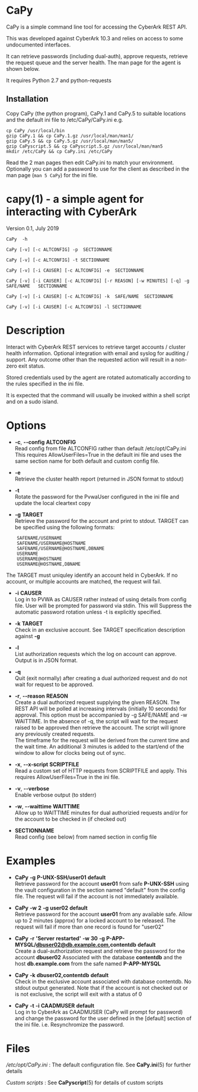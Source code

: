 # CaPy #

CaPy is a simple command line tool for accessing the CyberArk REST API.

This was developed against CyberArk 10.3 and relies on access to some
undocumented interfaces.

It can retrieve passwords (including dual-auth), approve requests, 
retrieve the request queue and the server health. The man page for
the agent is shown below.

It requires Python 2.7 and python-requests

## Installation ##
Copy CaPy (the python program), CaPy.1 and CaPy.5 to suitable locations
and the default ini file to /etc/CaPy/CaPy.ini
e.g. 

    cp CaPy /usr/local/bin
    gzip CaPy.1 && cp CaPy.1.gz /usr/local/man/man1/
    gzip CaPy.5 && cp CaPy.5.gz /usr/local/man/man5/
    gzip CaPyscript.5 && cp CaPyscript.5.gz /usr/local/man/man5
    mkdir /etc/CaPy && cp CaPy.ini /etc/CaPy
   
Read the 2 man pages then edit CaPy.ini to match your environment.
Optionally you can add a password to use for the client as described
in the man page (`man 5 CaPy`) for the ini file.
 
# capy(1) - a simple agent for interacting with CyberArk

Version 0.1, July 2019

```
CaPy  -h

CaPy [-v] [-c ALTCONFIG] -p  SECTIONNAME

CaPy [-v] [-c ALTCONFIG] -t SECTIONNAME

CaPy [-v] [-i CAUSER] [-c ALTCONFIG] -e  SECTIONNAME

CaPy [-v] [-i CAUSER] [-c ALTCONFIG] [-r REASON] [-w MINUTES] [-q] -g  SAFE/NAME   SECTIONNAME

CaPy [-v] [-i CAUSER] [-c ALTCONFIG] -k  SAFE/NAME  SECTIONNAME

CaPy [-v] [-i CAUSER] [-c ALTCONFIG] -l SECTIONNAME
```


# Description

Interact with CyberArk REST services to retrieve target accounts / cluster health information. Optional integration with email and syslog for auditing / support. 
Any outcome other than the requested action will result in a non-zero exit status.

Stored credentials used by the agent are rotated automatically according to the rules specified in the ini file.

It is expected that the command will usually be invoked within a shell script and on a sudo island. 


# Options



* **-c**, **--config** **ALTCONFIG**  
  Read config from file ALTCONFIG rather than default /etc/opt/CaPy.ini   
  This requires AllowUserFiles=True in the default ini file and uses the same section name for both default and custom config file.
  
* **-e**  
  Retrieve the cluster health report (returned in JSON format to stdout)
  
* **-t**  
  Rotate the password for the PvwaUser configured in the ini file and update the local cleartext copy
  
* **-g** **TARGET**  
  Retrieve the password for the account and print to stdout. TARGET can be specified using the following formats:  
```
    SAFENAME/USERNAME
    SAFENAME/USERNAME@HOSTNAME
    SAFENAME/USERNAME@HOSTNAME,DBNAME
    USERNAME
    USERNAME@HOSTNAME
    USERNAME@HOSTNAME,DBNAME
``` 

The TARGET must uniquley identify an account held in CyberArk. If no account, or multiple accounts are matched, the request will fail.

* **-i** **CAUSER**  
  Log in to PVWA as CAUSER rather instead of using details from config file. User will be prompted for password via stdin. This will
  Suppress the automatic password rotation unless -t is explicitly specified.
  
  
* **-k** **TARGET**  
  Check in an exclusive account. See TARGET specification description against **-g**
  
* **-l**  
  List authorization requests which the log on account can approve. Output is in JSON format.
  
* **-q**  
  Quit (exit normally) after creating a dual authorized request and do not wait for request to be approved.
  
* **-r**, **--reason** **REASON**  
  Create a dual authorized request supplying the given REASON. The REST API will be polled at increasing intervals (initially 10 seconds) for approval. This option must be accompanied by -g SAFE/NAME and -w WAITTIME. In the absence of -q, the script will wait  for the request raised to be approved then retrieve the account. The script will ignore any previously created requests.  
  The timeframe for the request will be derived from the current time and the wait time. An additional 3 minutes is added to the start/end of the window to allow for clocks being out of sync.
  
* **-x**, **--x-script** **SCRIPTFILE**  
  Read a custom set of HTTP requests from SCRIPTFILE and apply. This requires AllowUserFiles=True in the ini file. 
  
* **-v**, **--verbose**  
  Enable verbose output (to stderr)
  
* **-w**, **--waittime** **WAITTIME**  
  Allow up to WAITTIME minutes for dual authorizied requests and/or for the account to be checked in (if checked out)
  
* **SECTIONNAME**  
  Read config (see below) from named section in config file
  

# Examples


* **CaPy** **-g** **P-UNX-SSH/user01** **default**  
  Retrieve password for the account
  **user01**
  from safe
  **P-UNX-SSH**
  using the vault configuration in the section named "default" from the config file.
  The request will fail if the account is not immediately available.
  
* **CaPy** **-w** **2** **-g** **user02** **default**  
  Retrieve password for the account
  **user01**
  from any available safe. Allow up to 2 minutes (approx) for a locked account to be released. The request will fail if more than one record is found for "user02"
  
* **CaPy** **-r** **'Server** **restarted'** **-w** **30** **-g** **P-APP-MYSQL/dbuser02@db.example.com,contentdb** **default**  
  Create a dual-authorization request and retrieve the password for the account
  **dbuser02**
  Associated with the database
  **contentdb**
  and the host
  **db.example.com**
  from the safe named
  **P-APP-MYSQL**
  
* **CaPy** **-k** **dbuser02,contentdb** **default**  
  Check in the exclusive account associated with database contentdb. No stdout output generated. Note that if the account is not checked out or is not exclusive, the script will
  exit with a status of 0
  
* **CaPy** **-t** **-i** **CAADMUSER** **default**  
  Log in to CyberArk as CAADMUSER (CaPy will prompt for password) and change the password for the user defined in the [default] section of the ini file. i.e. Resynchromize the password.
  

# Files

*/etc/opt/CaPy.ini*
: The default configuration file. See
  **CaPy.ini**(5)
  for further details   


*Custom scripts*
: See
  **CaPyscript**(5)
  for details of custom scripts
